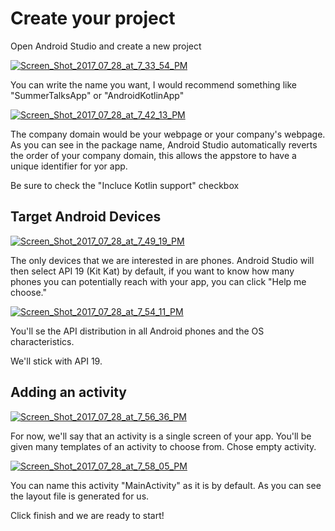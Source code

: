 # Create your project
Open Android Studio and create a new project

<a href="https://ibb.co/fLzvkQ"><img src="https://preview.ibb.co/hsZT5Q/Screen_Shot_2017_07_28_at_7_33_54_PM.png" alt="Screen_Shot_2017_07_28_at_7_33_54_PM" border="0"></a>

You can write the name you want, I would recommend something like "SummerTalksApp" or "AndroidKotlinApp"

<a href="https://ibb.co/hooMQQ"><img src="https://preview.ibb.co/j7hgQQ/Screen_Shot_2017_07_28_at_7_42_13_PM.png" alt="Screen_Shot_2017_07_28_at_7_42_13_PM" border="0"></a>

The company domain would be your webpage or your company's webpage. As you can see in the package name,
Android Studio automatically reverts the order of your company domain, 
this allows the appstore to have a unique identifier for yor app.

Be sure to check the "Incluce Kotlin support" checkbox

## Target Android Devices

<a href="https://ibb.co/hh2bs5"><img src="https://preview.ibb.co/mpwQkQ/Screen_Shot_2017_07_28_at_7_49_19_PM.png" alt="Screen_Shot_2017_07_28_at_7_49_19_PM" border="0"></a>

The only devices that we are interested in are phones. Android Studio will then select API 19 (Kit Kat) by default, 
if you want to know how many phones you can potentially reach with your app, you can click "Help me choose."

<a href="https://ibb.co/nywEek"><img src="https://preview.ibb.co/cBW2X5/Screen_Shot_2017_07_28_at_7_54_11_PM.png" alt="Screen_Shot_2017_07_28_at_7_54_11_PM" border="0"></a>

You'll se the API distribution in all Android phones and the OS characteristics.

We'll stick with API 19.

## Adding an activity

<a href="https://ibb.co/dbkFKk"><img src="https://preview.ibb.co/hDXvKk/Screen_Shot_2017_07_28_at_7_56_36_PM.png" alt="Screen_Shot_2017_07_28_at_7_56_36_PM" border="0"></a>

For now, we'll say that an activity is a single screen of your app. You'll be given many templates of an activity to choose from.
Chose empty activity.

<a href="https://ibb.co/eouQKk"><img src="https://preview.ibb.co/fDn1s5/Screen_Shot_2017_07_28_at_7_58_05_PM.png" alt="Screen_Shot_2017_07_28_at_7_58_05_PM" border="0"></a>

You can name this activity "MainActivity" as it is by default. As you can see the layout file is generated for us.

Click finish and we are ready to start!
